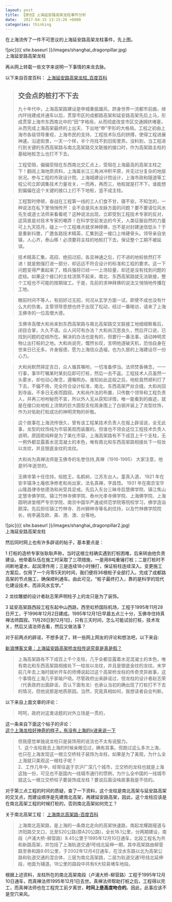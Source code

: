 ```yaml
---
layout: post
title: 【原创】上海延安路高架龙柱事件分析
date:   2017-04-15 13:15:26 +0800
categories: thinking
---
```

在上海流传了一件不可思议的上海延安路高架龙柱事件，先上图。

![pic]({{ site.baseurl }}/images/shanghai_dragonpillar.jpg)<br>
上海延安路高架龙柱

再从网上转载一些文字来说明一下事情的来龙去脉。

以下来自百度百科：
[上海延安路高架龙柱\_百度百科](http://baike.baidu.com/link?url=T2Z47zCxqz1OCZZP4kZF5jRoeSZ7EUOUJ8Rc5X2QnnrtzOWATcdcWJC2qwYRtjLtzCR3x5f2n0pYS3tBw6E\_8po15XbsuIQnud9HAdbi83ntQHzeqgx91tsJDP4ie5jPQtGp3Q1KmCGAPwzGyJRDX4WJlX3eQa\_EtEDIeOIO2PLsucbpLPL-vH6TrZlxGJz\_)

>## 交会点的桩打不下去
>九十年代中，上海高架路建设是申城重振雄风，跻身世界一流都市前曲，继内环线建成并通车以后，贯穿市区的成都路高架和延安路高架先后上马，形成贯穿上海市东西南北中的“田”字格局，从而彻底改变市区交通拥挤堵塞，从而完成上海高架最终的上出天、下出地“申”字形的大格局。工程之初由上海市各级领导重视，上海市民的支持，工程技术队伍的拼搏，使得工程进展神速。沿途街景，一天一个样，半个月找不到旧街里弄。没料到，当工程进行到关键的东西高架路与南北高架路交叉联接的接口时，作为高架路主柱的基础地桩怎么也打不下去。

>工程受阻，偏偏受阻在东西南北交汇点上，受阻在上海最高的高架主柱之下！翻阅上海地质资料，上海属长江三角洲冲积平原，并无过分复杂的地层状况。参与工程的市政设计院、上海城建设计院设计，上海市政和隧道等工程公司立即调集技术力量攻关，一而再，再而三，地桩就是打不下。谁能想到偏偏在这个关键的接口上打不下地桩，竖不成主柱。

>工程暂时停顿，奋战在工程第一线的工人们食不甘，寝不安。不知怎的，一种说法在私下里悄悄传开：会不会是风水龙脉方面的问题？要不要请位风水先生或道士法师来看看呢？这种说法出现，立即受到工程技术专家的反对，这简直是对技术专家的嘲弄！在科学空前发达的今天，人类征服自然的力量可上九天揽月，碰上一个工程难点就求神拜佛，岂不是对封建迷信低头？于是重新抖擞，广邀各路技术精英，汇集到这一接口上啃硬骨头。领导亲自坐镇，人心齐，泰山移！必须要将主柱的地桩打下去，保证整个工期不被延误。

>技术精英汇集，高招、绝招过招，各显神通之后，打不进的地桩依然打不进！就是勉强打进一部分，却远远不符合设计的标准和工程的要求。这一下问题变得严重起来了，精兵强将已经一一上场较量，却还是没有找到问题的症结。如果这个接口的主柱浇筑不起来，南北、东西高架路就无法联接，整个工程也不可能的按期竣工。于是，先前的求神拜佛的说法又悄悄地传播在工地。

>眼前时间不等人，有招好过无招，何况从玄学方面一试，即使不成也没有什么大的伤害。主管领导思想也终于出现了松动，经过一番暗访，请来了上海玉佛寺的一位高僧大德。

>玉佛寺高僧大和尚来到东西高架路与南北高架路交叉联接工地细细察看后，闭目合掌，久久不语。众人问可有办法？大和尚沉思良久，然后开口说，已找到问题的症结所在。解决的办法也是有的，但要行一番法事，请动神明灵物让出打桩的之地。大和尚说完，慨然长叹，言明他道破天机，恐怕自身在世来日已无多。许身报德，愿为上海信众造福，也为久居的上海建设尽一份心力。

>大和尚默然择定吉日，众人循其嘱咐，一切准备停当。法师焚香祷念，一一行事，事毕叮嘱某时某刻后即可打桩，然后一去不返。工程技术人员虽然一头雾水，却也动心聚念，遵嘱照办。谁知如此这般之后，地桩竟然顺利打了下去，不偏不倚，完全符合设计标准，南北、东西高架严丝合缝。大和尚回到寺庙，不多日无疾而圆寂。大和尚作法的布置，只传数个领导和工程负责人，并再三吩咐秘而不宣，所以外人无从获知详情，唯一能看到的痕迹，就是在接口处地桩上浇筑的巨大圆型支柱周身围上了白钢并装上了龙型纹饰，作为对佑助打桩成功的神明灵物的祈敬。

>这个故事在上海流传很久，曾有该工程某技术负责人在报上辟谣说，全无此事，龙型的纹饰纯为市容美观而装置的。但谁也不领会这位工程技术负责人说明，原因若纯粹是为了美化市容，上海高架路有不下成百上千个支柱，无一例外都显露着水泥混凝土的本色，唯有南北和东西高架路相接处下一柱妆以龙纹，并且银底金纹的龙纹。

>大和尚为真禅法师是玉佛寺的名誉住持,真禅（1916-1995） 大家注意，他是95年逝世的。

>玉佛寺第十任住持。俗姓王，名鹤树，江苏东台人。童真入道， 1921 年在安丰镇净土庵依净修老和尚出家，法名真禅，字昌悟。 1931 年在南京宝华山隆昌律寺依德浩和尚受具足戒。先后入东台三昧寺启慧佛学院、镇江焦山定慧寺佛学院、镇江竹林寺佛学院、泰州光孝寺佛学院、上海佛学院、上海圆明讲堂楞严专宗学院、南京中国华严速成师范学院等院校学习，佛学造诣颇深。先后担任镇江竹林寺、苏州狮林寺等名刹住持，以及竹林佛学院院长，桃李遍及欧、美、港、澳、台等地。

![pic]({{ site.baseurl }}/images/shanghai_dragonpillar2.jpg)<br>
上海延安路高架龙柱

然后同时网上也有许多辟谣的帖子，基本要点是：

1 打桩的造桥专家张耿耿声称，当时这根立柱确实遇到打桩困难，后来转由他负责建设。他带着队伍在施工时采取了三项措施，一是用8吨重锤打桩；二是打桩时不间断地灌水，起润滑作用；三是连续18小时捶打，保证桩柱连续深入。变更施工方案后，仅用了一个月零5天的时间，我们便将36根桩子全部打入。完成了成都路高架的节点施工，确保顺利通车。由此可见，“桩子最终打入，靠的是科学的现代化建设技术，而非风水玄学。”

2 龙纹雕塑的设计者赵志荣声明柱子上的龙只是为了装饰。

3 延安高架路西段工程东起中山西路，西至虹桥国际机场，工程于1995年11月28日开工，于1996年12月2日建成。1995年12月1日早晨五点三十分，玉佛寺住持真禅法师圆寂。11月28日到12月1日，只有三天时间，怎么可能试验打桩，技术攻关，然后又请法师去看，然后又做法事？

对于前两点的辟谣，不想多说了，转一些网上网友的评论和想法吧，以下来自:  

[新浪博客文章：上海延安路高架桥龙柱传说究竟是真是假？](http://blog.sina.com.cn/s/blog_49b5473f0100hnba.html)

>上海高架路有不下成百上千个支柱，几乎全都显露着水泥混凝土的本色，唯有南北和东西高架路相接处下一柱妆以龙纹，并且是银底金纹的龙纹。末学前几年去上海时就听开车的师傅说起过这个高架桥龙柱的传奇灵异故事，这个事情在上海几乎家喻户晓。尽管政府出来辟谣过，但龙柱的设计者赵志荣（代表政府出面辟谣，否认下面有龙）也承认当初的确出现了打桩打不下去的情况，但他说那是地质原因。当然，究竟真相如何，我想读者自会判断。 

以下来自上面文章的评论：

>呵呵，政府对这类话题的对外立场是一贯的， 

这一条来自下面这个帖子的评论：  
[这个上海龙柱好神奇的样子，有没有上海的jr进来说一下](https://bbs.hupu.com/11735312.html)
>但我感觉单独说龙柱只是装饰用的说法也不太有说服力。   
>1、这个龙柱我去上海的时候亲眼见过，确有其事。但跑过这么多次上海，也只在上海发现这一根立交桥柱子装饰为龙柱，如果是为了美观，为什么全上海就只美观这一根柱子呢？   
>2、工作几年中，经常往返于京沪广深几个城市，立交桥的龙柱也就是上海这独一份，可见也不是国内一线城市通行的惯例，为什么全中国的一线城市就这么一根立交桥柱子要装饰成龙柱？要说后面没啥故事我是不信的。  

对于第三点工程的时间的质疑，查了一下资料，这个龙柱是南北高架与延安路高架的交叉点，而建设顺序是先建南北高架，再建延安路高架，因此，这个龙柱应该是在南北高架工程的时候打桩的，否则南北高架如何完工？

关于南北高架工程：
[上海南北高架路-百度百科](http://baike.baidu.com/link?url=_VIszzpbFrCBXpubjgwJLxdE-hsezRElyIlBlwGvC7IrPxpkGPHJrcHkLljTLZlNyPVIMRzxbe-anEF7OTNVIOBrJpexuZpeFIPF4B8jEbWsMHE7cjTR-IzpF0Ata6qliSab4swnQ1wiMMQfXXbHPvceeKuTt_oT3QF3IS5BaS3)

>上海南北高架路，是上海的一条南北走向的高架快速路，南起龙耀路隧道与济阳路交叉口，北至S20公路(原A20公路)，全长18.1公里，分两期建设，南段（卢浦大桥-柳营路）8.45公里于1995年12月10日通车，北段工程名为共和新路高架，并包括了上海轨道交通1号线北延伸一期，其中高架路由柳营路至泰和路9.65公里，于2002年12月4日通车，在汶水东路以北为高架公路和轨道交通的混合体，三层为南北高架路，二层为轨道交通1号线北延伸段，地面为辅道。18公里的路段中共有6大较易堵车地段。

根据上述资料，龙柱所在的南北高架南段（卢浦大桥-柳营路）工程于1995年12月10日通车，而真禅法师1995年12月1日去世。真禅法师帮助打桩之后，工程得以完工，而真禅法师也在工程完工前夕离世，**时间上是高度吻合的**。因此，此事应该不是空穴来风。
